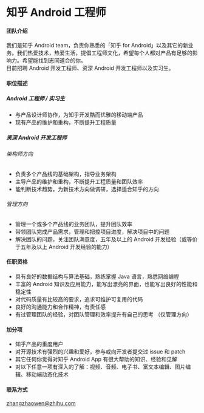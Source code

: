 知乎 Android 工程师
==========
#### 团队介绍
我们是知乎 Android team，负责你熟悉的「知乎 for Android」以及其它的新业务。我们热爱技术，热爱生活，提倡工程师文化，希望每个人都对产品有足够的影响力。希望能找到志同道合的你。  
目前招聘 Android 开发工程师、资深 Android 开发工程师以及实习生。

#### 职位描述
##### Android 工程师 / 实习生
- 与产品设计师协作，为知乎开发酷而优雅的移动端产品
- 现有产品的维护和重构，不断提升工程质量
##### 资深 Android 开发工程师
###### 架构师方向
- 负责多个产品线的基础架构，指导业务架构
- 主导产品的维护和重构，不断提升工程质量和团队效率
- 能判断技术趋势，为新技术方向做调研，选择适合知乎的方向
###### 管理方向
- 管理一个或多个产品线的业务团队，提升团队效率
- 带领团队完成产品需求，管理和把控项目进度，解决项目中的问题
- 解决团队的问题，关注团队满意度，五年及以上的 Android 开发经验（或等价于五年及以上 Android 开发经验的能力）

#### 任职资格
- 具有良好的数据结构与算法基础，熟练掌握 Java 语言，熟悉网络编程
- 丰富的 Android 知识及应用能力，能写出漂亮的界面，也能写出良好的性能和稳定性
- 对代码质量有比较高的要求，追求可维护可复用的代码
- 良好的沟通能力和合作精神，有责任感
- 有过管理团队的经验，对团队管理和效率提升有自己的思考 （仅管理方向）

#### 加分项
- 知乎产品的重度用户
- 对开源技术有强烈的兴趣和爱好，参与或向开发者提交过 issue 和 patch
- 其它任何你觉得对知乎 Android App 有很大帮助的知识、经验和见解
- 对以下任意一项有深入的了解：视频、音频、电子书、富文本编辑、图片编辑、移动端动态化技术
#### 联系方式
[zhangzhaowen@zhihu.com](mailto:zhangzhaowen@zhihu.com)
